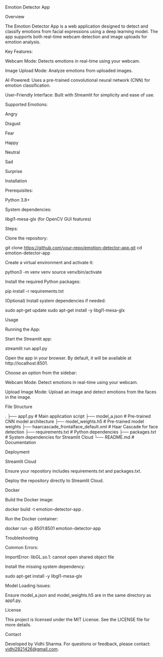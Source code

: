 Emotion Detector App

Overview

The Emotion Detector App is a web application designed to detect and classify emotions from facial expressions using a deep learning model. The app supports both real-time webcam detection and image uploads for emotion analysis.

Key Features:

Webcam Mode: Detects emotions in real-time using your webcam.

Image Upload Mode: Analyze emotions from uploaded images.

AI-Powered: Uses a pre-trained convolutional neural network (CNN) for emotion classification.

User-Friendly Interface: Built with Streamlit for simplicity and ease of use.

Supported Emotions:

Angry

Disgust

Fear

Happy

Neutral

Sad

Surprise

Installation

Prerequisites:

Python 3.8+

System dependencies:

libgl1-mesa-glx (for OpenCV GUI features)

Steps:

Clone the repository:

git clone https://github.com/your-repo/emotion-detector-app.git
cd emotion-detector-app

Create a virtual environment and activate it:

python3 -m venv venv
source venv/bin/activate

Install the required Python packages:

pip install -r requirements.txt

(Optional) Install system dependencies if needed:

sudo apt-get update
sudo apt-get install -y libgl1-mesa-glx

Usage

Running the App:

Start the Streamlit app:

streamlit run app1.py

Open the app in your browser. By default, it will be available at http://localhost:8501.

Choose an option from the sidebar:

Webcam Mode: Detect emotions in real-time using your webcam.

Upload Image Mode: Upload an image and detect emotions from the faces in the image.

File Structure

.
├── app1.py                 # Main application script
├── model_a.json            # Pre-trained CNN model architecture
├── model_weights.h5        # Pre-trained model weights
├── haarcascade_frontalface_default.xml  # Haar Cascade for face detection
├── requirements.txt        # Python dependencies
├── packages.txt            # System dependencies for Streamlit Cloud
└── README.md               # Documentation

Deployment

Streamlit Cloud

Ensure your repository includes requirements.txt and packages.txt.

Deploy the repository directly to Streamlit Cloud.

Docker

Build the Docker image:

docker build -t emotion-detector-app .

Run the Docker container:

docker run -p 8501:8501 emotion-detector-app

Troubleshooting

Common Errors:

ImportError: libGL.so.1: cannot open shared object file

Install the missing system dependency:

sudo apt-get install -y libgl1-mesa-glx

Model Loading Issues:

Ensure model_a.json and model_weights.h5 are in the same directory as app1.py.

License

This project is licensed under the MIT License. See the LICENSE file for more details.

Contact

Developed by Vidhi Sharma. For questions or feedback, please contact: vidhi2821426@gmail.com.
